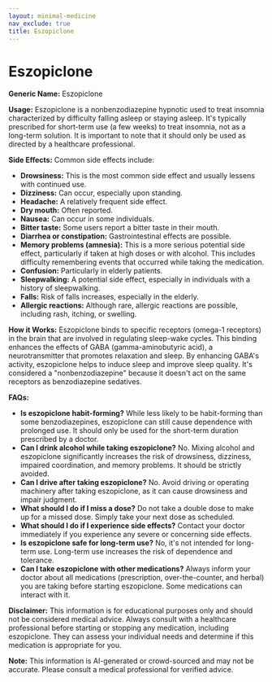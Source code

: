 ```yaml
---
layout: minimal-medicine
nav_exclude: true
title: Eszopiclone
---
```


# Eszopiclone

**Generic Name:** Eszopiclone

**Usage:** Eszopiclone is a nonbenzodiazepine hypnotic used to treat insomnia characterized by difficulty falling asleep or staying asleep.  It's typically prescribed for short-term use (a few weeks) to treat insomnia, not as a long-term solution.  It is important to note that it should only be used as directed by a healthcare professional.

**Side Effects:**  Common side effects include:

* **Drowsiness:** This is the most common side effect and usually lessens with continued use.
* **Dizziness:** Can occur, especially upon standing.
* **Headache:** A relatively frequent side effect.
* **Dry mouth:** Often reported.
* **Nausea:** Can occur in some individuals.
* **Bitter taste:** Some users report a bitter taste in their mouth.
* **Diarrhea or constipation:** Gastrointestinal effects are possible.
* **Memory problems (amnesia):**  This is a more serious potential side effect, particularly if taken at high doses or with alcohol.  This includes difficulty remembering events that occurred while taking the medication.
* **Confusion:**  Particularly in elderly patients.
* **Sleepwalking:**  A potential side effect, especially in individuals with a history of sleepwalking.
* **Falls:** Risk of falls increases, especially in the elderly.
* **Allergic reactions:** Although rare, allergic reactions are possible, including rash, itching, or swelling.


**How it Works:** Eszopiclone binds to specific receptors (omega-1 receptors) in the brain that are involved in regulating sleep-wake cycles.  This binding enhances the effects of GABA (gamma-aminobutyric acid), a neurotransmitter that promotes relaxation and sleep.  By enhancing GABA's activity, eszopiclone helps to induce sleep and improve sleep quality.  It's considered a "nonbenzodiazepine" because it doesn't act on the same receptors as benzodiazepine sedatives.

**FAQs:**

* **Is eszopiclone habit-forming?**  While less likely to be habit-forming than some benzodiazepines, eszopiclone can still cause dependence with prolonged use.  It should only be used for the short-term duration prescribed by a doctor.
* **Can I drink alcohol while taking eszopiclone?**  No.  Mixing alcohol and eszopiclone significantly increases the risk of drowsiness, dizziness, impaired coordination, and memory problems.  It should be strictly avoided.
* **Can I drive after taking eszopiclone?**  No.  Avoid driving or operating machinery after taking eszopiclone, as it can cause drowsiness and impair judgment.
* **What should I do if I miss a dose?**  Do not take a double dose to make up for a missed dose.  Simply take your next dose as scheduled.
* **What should I do if I experience side effects?**  Contact your doctor immediately if you experience any severe or concerning side effects.
* **Is eszopiclone safe for long-term use?**  No, it's not intended for long-term use. Long-term use increases the risk of dependence and tolerance.
* **Can I take eszopiclone with other medications?**  Always inform your doctor about all medications (prescription, over-the-counter, and herbal) you are taking before starting eszopiclone.  Some medications can interact with it.


**Disclaimer:** This information is for educational purposes only and should not be considered medical advice.  Always consult with a healthcare professional before starting or stopping any medication, including eszopiclone.  They can assess your individual needs and determine if this medication is appropriate for you.


**Note:** This information is AI-generated or crowd-sourced and may not be accurate. Please consult a medical professional for verified advice.